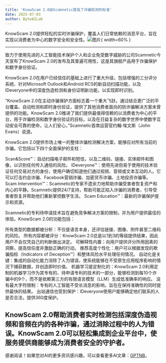 ```yaml
---
title: 'KnowScam 2.0由Scamnetic提高了诈骗检测的标准'
date: 2025-07-03
author: ByteAILab
---
```


KnowScam 2.0提供轻松的实时诈骗保护，覆盖人们日常依赖的消息平台，旨在实现以消费者为中心的数字安全和安全性。![图片](https://ai-techpark.com/wp-content/uploads/KnowScam.jpg){ width=60% }

---
致力于使用先进的人工智能技术保护个人和企业免受数字威胁的公司Scamnetic今天宣布了KnowScam 2.0的发布及其普遍可用性，这是其旗舰产品用于诈骗保护和数字身份验证。

KnowScam 2.0在用户已经信任的基础上进行了重大升级，包括增强的三分评分系统、针对Microsoft Outlook和Android RCS的新自动扫描功能，以及IDeveryone中的深度伪造检测和身份证明新功能，以实现即时识别。

“KnowScam 2.0在主动诈骗保护方面标志着一个重大飞跃，通过结合更广泛的平台覆盖、自动检测和即时身份验证，提供了其他消费者面向的防诈骗解决方案未曾提供的功能。KnowScam 2.0推进了我们提供最值得信赖的以消费者为中心的平台，用于诈骗检测和数字身份验证的目标，以及在日益复杂的数字世界中使数字互动安全可靠的使命，让人们安心，”Scamnetic首席运营官约翰·埃文斯（John Evans）说道。

KnowScam 2.0提供市场上唯一的整体诈骗检测解决方案，能够应对所有当前的诈骗。它包括以下四个全面保护的支柱：

Scan&Score™：自动扫描电子邮件和短信，以及二维码、链接、实体邮件和图像，以识别任何传入通信的风险。
IDeveryone™：使用先进但易于使用的技术验证任何交易对方的身份，使用户确切知道他们通过视频、音频或文本互动的人。它可以打击约会诈骗、Facebook营销诈骗、加密货币诈骗、土地投资诈骗等。
Scam Intervention™：Scamnetic的专家不遗余力地帮助诈骗受害者恢复资产和内心的平静。Scamnetic提供24/7支持，帮助可能正陷入诈骗的消费者，引导受害者恢复并帮助他们重新掌控数字生活。
Scam Education™：最新的诈骗保护提示和资源。

Scamnetic的专利待申请技术旨在避免竞争解决方案的限制，并为用户提供最佳的体验。KnowScam 2.0的功能包括：

所有类型的数据都被分析：不仅是语言本身，还评估链接、图像、附件甚至二维码的风险。
所有内容都被评分：KnowScam 2.0总是以1到3的等级提供结果，因此用户不会仅凭自己的判断做出决定。
可解释性内置：向用户提供评分所用因素的洞察，提高信任度并激励正确的行动。
推荐高度个性化：用户可以根据发现的欺骗指标（Indicators of Deception™）和整体风险水平处理任何情况。
自动化是关键：集成的自动化能力消除了人为错误，使系统能够在不受原生应用程序影响的情况下捕获数据，并创造即时价值。
机器学习是定制化的：KnowScam 2.0利用定制的机器学习作为其专有的、待申请专利的技术的一部分，能够检测到每10个诈骗中的9个，而不是依赖第三方的有限语言模型（LLM）生成低准确率的响应。
没有最大字符限制：专有的人工智能不受长消息的影响，旨在在保持准确性的同时提供最快的结果。
出站通信也受到保护：IDeveryone使用户能够确定他们联系的人是否合法，提供360度保护。

KnowScam 2.0帮助消费者实时检测包括深度伪造视频和音频在内的各种诈骗，通过消除过程中的人为错误。KnowScam 2.0可以轻松集成到企业平台中，使服务提供商能够成为消费者安全的守护者。
---
感谢阅读！如果您对AI的更多资讯感兴趣，可以查看更多AI文章：[GPTNB](https://gptnb.com)。